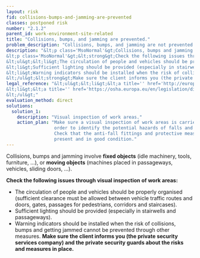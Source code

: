 ```yaml
---
layout: risk
fid: collisions-bumps-and-jamming-are-prevented
classes: postponed risk
number: "2.1.2"
parent_id: work-environment-site-related
title: "Collisions, bumps, and jamming are prevented."
problem_description: "Collisions, bumps, and jamming are not prevented."
description: "&lt;p class='MsoNormal'&gt;Collisions, bumps and jamming involve &lt;strong&gt;fixed objects&lt;/strong&gt; (idle machinery, tools, furniture, ...), or &lt;strong&gt;moving objects&lt;/strong&gt; (machines placed in passageways, vehicles, sliding doors, ...).&lt;/p&gt;&amp;#13;
&lt;p class='MsoNormal'&gt;&lt;strong&gt;Check the following issues through visual inspection of work areas:&lt;/strong&gt;&lt;/p&gt;&amp;#13;
&lt;ul&gt;&lt;li&gt;The circulation of people and vehicles should be properly organised (sufficient clearance must be allowed between vehicle traffic routes and doors, gates, passages for pedestrians, corridors and staircases).&lt;/li&gt;&amp;#13;
&lt;li&gt;Sufficient lighting should be provided (especially in stairwells and passageways).&lt;/li&gt;&amp;#13;
&lt;li&gt;Warning indicators should be installed when the risk of collisions, bumps and getting jammed cannot be prevented through other measures.&lt;/li&gt;&amp;#13;
&lt;/ul&gt;&lt;strong&gt;Make sure the client informs you (the private security services company) and the private security guards about the risks and measures in place.&lt;/strong&gt;"
legal_reference: "&lt;ul&gt;&lt;li&gt;&lt;a title='' href='http://europa.eu/legislation_summaries/employment_and_social_policy/health_hygiene_safety_at_work/c11113_en.htm' rel='nofollow' target='_blank'&gt;89/391/CEE Implementing measures to improve the health and safety of workers (framework directive).&lt;/a&gt;&lt;/li&gt;&amp;#13;
&lt;li&gt;&lt;a title='' href='https://osha.europa.eu/en/legislation/directives/workplaces-equipment-signs-personal-protective-equipment/osh-directives/2' rel='nofollow' target='_blank'&gt;89/654/EEC Directive on the minimum safety and health requirements for the workplace&lt;/a&gt;.&lt;/li&gt;&amp;#13;
&lt;/ul&gt;"
evaluation_method: direct
solutions:
  solution_1:
    description: "Visual inspection of work areas."
    action_plan: "Make sure a visual inspection of work areas is carried out in
                  order to identify the potential hazards of falls and slips.
                  Check that the anti-fall fittings and protective measures are
                  present and in good condition."
---
```

Collisions, bumps and jamming involve **fixed objects** (idle machinery,
tools, furniture, ...), or **moving objects** (machines placed in passageways,
vehicles, sliding doors, ...).

**Check the following issues through visual inspection of work areas:**

  * The circulation of people and vehicles should be properly organised (sufficient clearance must be allowed between vehicle traffic routes and doors, gates, passages for pedestrians, corridors and staircases).
  * Sufficient lighting should be provided (especially in stairwells and passageways).
  * Warning indicators should be installed when the risk of collisions, bumps and getting jammed cannot be prevented through other measures.
**Make sure the client informs you (the private security services company) and the private security guards about the risks and measures in place.**



